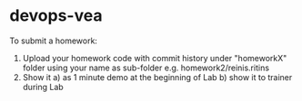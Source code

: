 # devops-vea

To submit a homework:

1. Upload your homework code with commit history under "homeworkX" folder using your name as sub-folder e.g. homework2/reinis.ritins
2. Show it 
  a) as 1 minute demo at the beginning of Lab 
  b) show it to trainer during Lab
